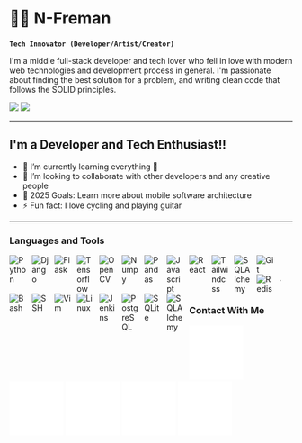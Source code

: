 # 🚴‍♂️ N-Freman

**`Tech Innovator (Developer/Artist/Creator)`**

I'm a middle full-stack developer and tech lover who fell in love with
modern web technologies and development process in general. I'm passionate
about finding the best solution for a problem, and writing clean code
that follows the SOLID principles.

<p align="left">
    <img src="https://custom-icon-badges.demolab.com/github/followers/n-freman?style=for-the-badge">
    <img src="https://custom-icon-badges.demolab.com/twitter/url?logo=twitter&url=https%3A%2F%2Ftwitter.com%2Fsilence79505068&style=for-the-badge&">
</p>

---

## I'm a Developer and Tech Enthusiast!!

- 🌱 I’m currently learning everything 🤣
- 👯 I’m looking to collaborate with other developers and any creative people
- 🥅 2025 Goals: Learn more about mobile software architecture
- ⚡ Fun fact: I love cycling and playing guitar

---

### Languages and Tools

<div align="left" style="padding-bottom:15px;">
    <img align="left" alt="Python" width="30" style="padding-right:10px;" src="https://cdn.jsdelivr.net/gh/devicons/devicon/icons/python/python-original.svg" />
    <img align="left" alt="Django" width="30" style="padding-right:10px;" src="https://cdn.jsdelivr.net/gh/devicons/devicon/icons/django/django-plain.svg" />
    <img align="left" alt="Flask" width="30" style="margin-right:10px;background-color:white;" src="https://cdn.jsdelivr.net/gh/devicons/devicon/icons/flask/flask-original.svg" />
    <img align="left" alt="Tensorflow" width="30" style="padding-right:10px;" src="https://cdn.jsdelivr.net/gh/devicons/devicon/icons/tensorflow/tensorflow-original.svg" />
    <img align="left" alt="OpenCV" width="30" style="padding-right:10px;" src="https://cdn.jsdelivr.net/gh/devicons/devicon/icons/opencv/opencv-original.svg" />
    <img align="left" alt="Numpy" width="30" style="padding-right:10px;" src="https://cdn.jsdelivr.net/gh/devicons/devicon/icons/numpy/numpy-original.svg" />
    <img align="left" alt="Pandas" width="30" style="padding-right:10px;" src="https://cdn.jsdelivr.net/gh/devicons/devicon/icons/pandas/pandas-original.svg" />
    <img align="left" alt="Javascript" width="30" style="padding-right:10px;" src="https://cdn.jsdelivr.net/gh/devicons/devicon/icons/javascript/javascript-original.svg" />
    <img align="left" alt="React" width="30" style="padding-right:10px;" src="https://cdn.jsdelivr.net/gh/devicons/devicon/icons/react/react-original.svg" />
    <img align="left" alt="Tailwindcss" width="30" style="padding-right:10px;" src="https://cdn.jsdelivr.net/gh/devicons/devicon/icons/tailwindcss/tailwindcss-plain.svg" />
    <img align="left" alt="SQLAlchemy" width="30" style="padding-right:10px;" src="https://cdn.jsdelivr.net/gh/devicons/devicon/icons/graphql/graphql-plain.svg" />
    <img align="left" alt="Git" width="30" style="padding-right:10px;" src="https://cdn.jsdelivr.net/gh/devicons/devicon/icons/git/git-original.svg" />
    <img align="left" alt="Redis" width="30" style="padding-right:10px;" src="https://cdn.jsdelivr.net/gh/devicons/devicon/icons/redis/redis-original.svg" />
    <img align="left" alt="Bash" width="30" style="padding-right:10px;" src="https://cdn.jsdelivr.net/gh/devicons/devicon/icons/bash/bash-plain.svg" />  
    <img align="left" alt="SSH" width="30" style="padding-right:10px;" src="https://cdn.jsdelivr.net/gh/devicons/devicon/icons/ssh/ssh-original.svg" />
    <img align="left" alt="Vim" width="30" style="padding-right:10px;" src="https://cdn.jsdelivr.net/gh/devicons/devicon/icons/vim/vim-original.svg" />
    <img align="left" alt="Linux" width="30" style="padding-right:10px;" src="https://cdn.jsdelivr.net/gh/devicons/devicon/icons/linux/linux-original.svg" />
    <img align="left" alt="Jenkins" width="30" style="padding-right:10px;" src="https://cdn.jsdelivr.net/gh/devicons/devicon/icons/jenkins/jenkins-plain.svg" />
    <img align="left" alt="PostgreSQL" width="30" style="padding-right:10px;" src="https://cdn.jsdelivr.net/gh/devicons/devicon/icons/postgresql/postgresql-plain.svg" />
    <img align="left" alt="SQLite" width="30" style="padding-right:10px;" src="https://cdn.jsdelivr.net/gh/devicons/devicon/icons/sqlite/sqlite-original.svg" />
    <img align="left" alt="SQLAlchemy" width="30" style="padding-right:10px;" src="https://cdn.jsdelivr.net/gh/devicons/devicon/icons/sqlalchemy/sqlalchemy-original.svg" />
</div>  

<br>         
.    

#
  
### Contact With Me

[<img src="./img/telegram-app.svg"/>](https://t.me/ghetto_meloman)
[<img src="./img/linkedin.svg"/>](https://t.me/ghetto_meloman)
[<img src="./img/twitter.svg"/>](https://twitter.com/Silence79505068)
[<img src="./img/github.svg"/>](https://github.com/n-freman)
[<img src="./img/stack-overflow.svg"/>](https://stackoverflow.com/users/16886198/kayaba-akihiko)

